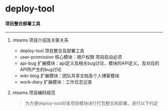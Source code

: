 # deploy-tool
#### 项目整合部署工具
---
1. nteams 项目介绍及关联关系
   * deploy-tool 项目整合及部署工具
   * user-promission 核心模块：用户权限 项目启动必须
   * api-bug 扩展模块：api定义及相关bug讨论，模块的API定义，及对应的API所产生的bug讨论
   * wiki-blog 扩展模块：团队共享文档及个人博客模块
   * work-diary 扩展模块：工作日志记录

2. nteams 项目编码规范
   > 为方便deploy-tool对各项目模块进行打包整合和部署，进行以下约定
